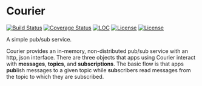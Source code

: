 # Courier

[![Build Status](https://travis-ci.org/davidMcneil/courier.svg?branch=master)](https://travis-ci.org/davidMcneil/courier)
[![Coverage Status](https://coveralls.io/repos/github/davidMcneil/courier/badge.svg)](https://coveralls.io/github/davidMcneil/courier)
[![LOC](https://tokei.rs/b1/github/davidMcneil/courier)](https://github.com/davidMcneil/courier)
[![License](http://img.shields.io/badge/license-MIT-blue.svg)](./LICENSE-MIT)
[![License](http://img.shields.io/badge/license-APACHE-blue.svg)](./LICENSE-APACHE)

A simple pub/sub service.

Courier provides an in-memory, non-distributed pub/sub service with an http, json interface. There are three objects that apps using Courier interact with **messages**, **topics**, and **subscriptions**. The basic flow is that apps **pub**lish messages to a given topic while **sub**scribers read messages from the topic to which they are subscribed.
